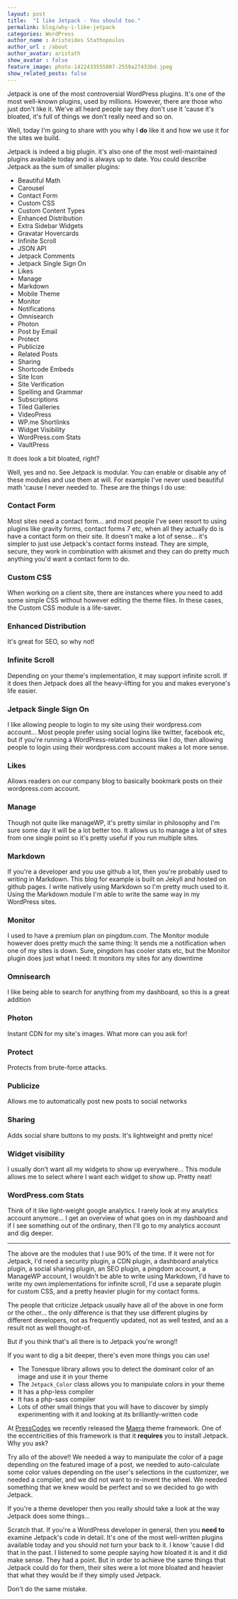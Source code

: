 ```yaml
---
layout: post
title:  "I like Jetpack - You should too."
permalink: blog/why-i-like-jetpack
categories: WordPress
author_name : Aristeides Stathopoulos
author_url : /about
author_avatar: aristath
show_avatar : false
feature_image: photo-1422433555807-2559a27433bd.jpeg
show_related_posts: false
---
```


Jetpack is one of the most controversial WordPress plugins. It's one of the most well-known plugins, used by millions. However, there are those who just don't like it. We've all heard people say they don't use it 'cause it's bloated, it's full of things we don't really need and so on.

Well, today I'm going to share with you why I **do** like it and how we use it for the sites we build.

Jetpack is indeed a big plugin. it's also one of the most well-maintained plugins available today and is always up to date. You could describe Jetpack as the sum of smaller plugins:

* Beautiful Math
* Carousel
* Contact Form
* Custom CSS
* Custom Content Types
* Enhanced Distribution
* Extra Sidebar Widgets
* Gravatar Hovercards
* Infinite Scroll
* JSON API
* Jetpack Comments
* Jetpack Single Sign On
* Likes
* Manage
* Markdown
* Mobile Theme
* Monitor
* Notifications
* Omnisearch
* Photon
* Post by Email
* Protect
* Publicize
* Related Posts
* Sharing
* Shortcode Embeds
* Site Icon
* Site Verification
* Spelling and Grammar
* Subscriptions
* Tiled Galleries
* VideoPress
* WP.me Shortlinks
* Widget Visibility
* WordPress.com Stats
* VaultPress

It does look a bit bloated, right?

Well, yes and no. See Jetpack is modular. You can enable or disable any of these modules and use them at will. For example I've never used beautiful math 'cause I never needed to. These are the things I do use:

### Contact Form

Most sites need a contact form... and most people I've seen resort to using plugins like gravity forms, contact forms 7 etc, when all they actually do is have a contact form on their site. It doesn't make a lot of sense... it's simpler to just use Jetpack's contact forms instead. They are simple, secure, they work in combination with akismet and they can do pretty much anything you'd want a contact form to do.

### Custom CSS

When working on a client site, there are instances where you need to add some simple CSS without however editing the theme files. In these cases, the Custom CSS module is a life-saver.

### Enhanced Distribution

It's great for SEO, so why not!

### Infinite Scroll

Depending on your theme's implementation, it may support infinite scroll. If it does then Jetpack does all the heavy-lifting for you and makes everyone's life easier.

### Jetpack Single Sign On

I like allowing people to login to my site using their wordpress.com account... Most people prefer using social logins like twitter, facebook etc, but if you're running a WordPress-related business like I do, then allowing people to login using their wordpress.com account makes a lot more sense.

### Likes

Allows readers on our company blog to basically bookmark posts on their wordpress.com account.

### Manage

Though not quite like manageWP, it's pretty similar in philosophy and I'm sure some day it will be a lot better too. It allows us to manage a lot of sites from one single point so it's pretty useful if you run multiple sites.

### Markdown

If you're a developer and you use github a lot, then you're probably used to writing in Markdown.
This blog for example is built on Jekyll and hosted on github pages. I write natively using Markdown so I'm pretty much used to it. Using the Markdown module I'm able to write the same way in my WordPress sites.

### Monitor

I used to have a premium plan on pingdom.com.
The Monitor module however does pretty much the same thing: It sends me a notification when one of my sites is down. Sure, pingdom has cooler stats etc, but the Monitor plugin does just what I need: It monitors my sites for any downtime

### Omnisearch

I like being able to search for anything from my dashboard, so this is a great addition

### Photon

Instant CDN for my site's images. What more can you ask for!

### Protect

Protects from brute-force attacks.

### Publicize

Allows me to automatically post new posts to social networks

### Sharing

Adds social share buttons to my posts. It's lightweight and pretty nice!

### Widget visibility

I usually don't want all my widgets to show up everywhere... This module allows me to select where I want each widget to show up. Pretty neat!

### WordPress.com Stats

Think of it like light-weight google analytics. I rarely look at my analytics account anymore... I get an overview of what goes on in my dashboard and if I see something out of the ordinary, then I'll go to my analytics account and dig deeper.

---------------------------------------

The above are the modules that I use 90% of the time. If it were not for Jetpack, I'd need a security plugin, a CDN plugin, a dashboard analytics plugin, a social sharing plugin, an SEO plugin, a pingdom account, a ManageWP account, I wouldn't be able to write using Markdown, I'd have to write my own implementations for infinite scroll, I'd use a separate plugin for custom CSS, and a pretty heavier plugin for my contact forms.

The people that criticize Jetpack usually have all of the above in one form or the other... the only difference is that they use different plugins by different developers, not as frequently updated, not as well tested, and as a result not as well thought-of.

But if you think that's all there is to Jetpack you're wrong!!

If you want to dig a bit deeper, there's even more things you can use!

* The Tonesque library allows you to detect the dominant color of an image and use it in your theme
* The `Jetpack_Color` class allows you to manipulate colors in your theme
* It has a php-less compiler
* It has a php-sass compiler
* Lots of other small things that you will have to discover by simply experimenting with it and looking at its brilliantly-written code

At [PressCodes](https://press.codes) we recently released the [Maera](maera.io) theme framework. One of the eccentricities of this framework is that it **requires** you to install Jetpack. Why you ask?

Try allo of the above!! We needed a way to manipulate the color of a page depending on the featured image of a post, we needed to auto-calculate some color values depending on the user's selections in the customizer, we needed a compiler, and we did not want to re-invent the wheel. We needed something that we knew would be perfect and so we decided to go with Jetpack.

If you're a theme developer then you really should take a look at the way Jetpack does some things...

Scratch that. If you're a WordPress developer in general, then you **need to** examine Jetpack's code in detail. It's one of the most well-written plugins available today and you should not turn your back to it. I know 'cause I did that in the past. I listened to some people saying how bloated it is and it did make sense. They had a point. But in order to achieve the same things that Jetpack could do for them, their sites were a lot more bloated and heavier that what they would be if they simply used Jetpack.

Don't do the same mistake.
